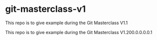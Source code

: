 # git-masterclass-v1

This repo is to give example during the Git Masterclass V1.1

This repo is to give example during the Git Masterclass V1.200.0.0.0.0.1
